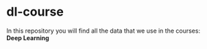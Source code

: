 # dl-course
In this repository you will find all the data that we use in the courses:  
**Deep Learning**
